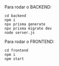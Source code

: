 Para rodar o BACKEND:
```
cd backend
npm i
npx prisma generate
npx prisma migrate dev
node server.js
```

Para rodar o FRONTEND:
```
cd frontend
npm i
npm start
```
